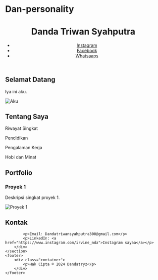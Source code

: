# Dan-personality<!DOCTYPE html>
<html lang="en">
<head>
    <meta charset="UTF-8">
    <meta name="viewport" content="width=device-width, initial-scale=1.0">
    <link rel="stylesheet" href="styles.css">
</head>
<body>
    <header>
        <div class="container">
            <h1>Danda Triwan Syahputra</h1>
            <nav>
                <ul>
                    <li><a href="https://www.instagram.com/irvine_nda/#home">Instagram</a></li>
                    <li><a href="https://www.facebook.com/danda.triwnsyhputra.1/#about">Facebook</a></li>
                    <li><a href="https://wa.link/218hjt#portfolio">Whatsaaps</a></li>
                </ul>
            </nav>
        </div>
    </header>
    <section id="home">
        <div class="container">
            <h2>Selamat Datang</h2>
            <p>Iya ini aku.</p>
            <img src="https://instagram.fpnh19-1.fna.fbcdn.net/v/t51.2885-19/451976186_1042145077321035_8292253535291442831_n.jpg?stp=dst-jpg_s150x150&_nc_ht=instagram.fpnh19-1.fna.fbcdn.net&_nc_cat=103&_nc_ohc=lPGS3ce1qXMQ7kNvgGgzbZR&edm=AEhyXUkBAAAA&ccb=7-5&oh=00_AYBIt7JIAF3wl-4xbMxikZPZ1HiRuKrHgSQoPYY-EO4YMQ&oe=66A4C70F&_nc_sid=8f1549" alt="Aku">
        </div>
    </section>
    <section id="about">
        <div class="container">
            <h2>Tentang Saya</h2>
            <p>Riwayat Singkat</p>
            <p>Pendidikan</p>
            <p>Pengalaman Kerja</p>
            <p>Hobi dan Minat</p>
        </div>
    </section>
    <section id="portfolio">
        <div class="container">
            <h2>Portfolio</h2>
            <div class="project">
                <h3>Proyek 1</h3>
                <p>Deskripsi singkat proyek 1.</p>
                <img src="proyek1.jpg" alt="Proyek 1">
            </div>
            <!-- Tambahkan proyek lainnya di sini -->
        </div>
    </section>
    <section id="contact">
        <div class="container">
            <h2>Kontak</h2>
            <form action="submit-form.php" method="post">
         
            <p>Email: Dandatriwansyahputra300@gmail.com</p>
            <p>LinkedIn: <a href="https://www.instagram.com/irvine_nda">Instagram sayaa</a></p>
        </div>
    </section>
    <footer>
        <div class="container">
            <p>Hak Cipta © 2024 Dandatryz</p>
        </div>
    </footer>
</body>
</html>
